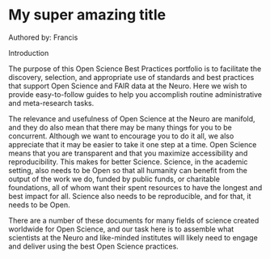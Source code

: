# My super amazing title

Authored by: Francis

Introduction

The purpose of this Open Science Best Practices portfolio is to facilitate the discovery, selection, and appropriate use of standards and best practices that support Open Science and FAIR data at the Neuro. Here we wish to provide easy-to-follow guides to help you accomplish routine administrative and meta-research tasks. 

The relevance and usefulness of Open Science at the Neuro are manifold, and they do also mean that there may be many things for you to be concurrent. Although we want to encourage you to do it all, we also appreciate that it may be easier to take it one step at a time. Open Science means that you are transparent and that you maximize accessibility and reproducibility. This makes for better Science. Science, in the academic setting, also needs to be Open so that all humanity can benefit from the output of the work we do, funded by public funds, or charitable foundations, all of whom want their spent resources to have the longest and best impact for all. Science also needs to be reproducible, and for that, it needs to be Open.

There are a number of these documents for many fields of science created worldwide for Open Science, and our task here is to assemble what scientists at the Neuro and like-minded institutes will likely need to engage and deliver using the best Open Science practices.



